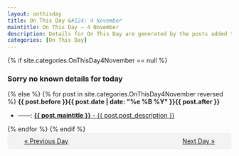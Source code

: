 ```yaml
---
layout: onthisday
title: On This Day &#124; 4 November
maintitle: On This Day — 4 November
description: Details for On This Day are generated by the posts added to the website so the content is subject to changes/updates over time.
categories: [On This Day]
---
```


{% if site.categories.OnThisDay4November == null %}
<h3>Sorry no known details for today</h3>
{% else %}
{% for post in site.categories.OnThisDay4November reversed %}
<strong>{{ post.before }}{{ post.date | date: "%e %B %Y" }}{{ post.after }}</strong>
<ul>
<li> ——: <a class="{{ post.class }}" href="{{ post.url }}"><strong>{{ post.maintitle }}</strong> - {{ post.post_description }}</a></li>
</ul>
{% endfor %}
{% endif %}
<br />
<div style="background-color: #f3f3f3; padding: 10px; border-radius: 5px; text-align: center; display: flex; justify-content: space-evenly;">
<a href="/onthisday/11/11-03">« Previous Day</a>
<span style="visibility:hidden;">[ Visit Leap Year February 29 ]</span>
<a href="/onthisday/11/11-05">Next Day »</a>
</div>
